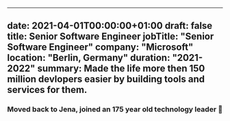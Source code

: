 
---
date: 2021-04-01T00:00:00+01:00
draft: false
title: Senior Software Engineer
jobTitle: "Senior Software Engineer"
company: "Microsoft"
location: "Berlin, Germany"
duration: "2021-2022"
summary: Made the life more then 150 million devlopers easier by building tools and services for them.
---

### Moved back to Jena, joined an 175 year old technology leader 🦄